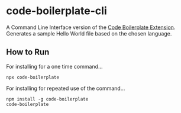 # code-boilerplate-cli

A Command Line Interface version of the [Code Boilerplate Extension](https://github.com/Harry-Hopkinson/code-boilerplate). Generates a sample Hello World file based on the chosen language.

## How to Run

For installing for a one time command...

```
npx code-boilerplate
```

For installing for repeated use of the command...

```
npm install -g code-boilerplate
code-boilerplate
```
